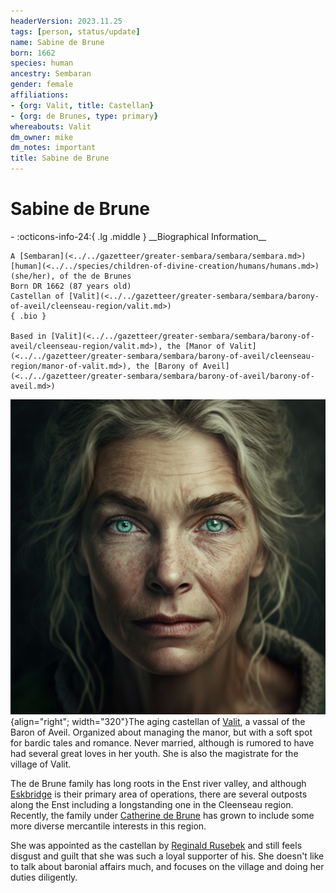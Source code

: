 ```yaml
---
headerVersion: 2023.11.25
tags: [person, status/update]
name: Sabine de Brune
born: 1662
species: human
ancestry: Sembaran
gender: female
affiliations:
- {org: Valit, title: Castellan}
- {org: de Brunes, type: primary}
whereabouts: Valit
dm_owner: mike
dm_notes: important
title: Sabine de Brune
---
```

# Sabine de Brune
<div class="grid cards ext-narrow-margin ext-one-column" markdown>
- :octicons-info-24:{ .lg .middle } __Biographical Information__

    A [Sembaran](<../../gazetteer/greater-sembara/sembara/sembara.md>) [human](<../../species/children-of-divine-creation/humans/humans.md>) (she/her), of the de Brunes  
    Born DR 1662 (87 years old)  
    Castellan of [Valit](<../../gazetteer/greater-sembara/sembara/barony-of-aveil/cleenseau-region/valit.md>)  
    { .bio }

    Based in [Valit](<../../gazetteer/greater-sembara/sembara/barony-of-aveil/cleenseau-region/valit.md>), the [Manor of Valit](<../../gazetteer/greater-sembara/sembara/barony-of-aveil/cleenseau-region/manor-of-valit.md>), the [Barony of Aveil](<../../gazetteer/greater-sembara/sembara/barony-of-aveil/barony-of-aveil.md>)
</div>


![Sabine de Brune Valit](../../assets/sabine-de-brune-valit.png){align="right"; width="320"}The aging castellan of [Valit](<../../gazetteer/greater-sembara/sembara/barony-of-aveil/cleenseau-region/valit.md>), a vassal of the Baron of Aveil. Organized about managing the manor, but with a soft spot for bardic tales and romance. Never married, although is rumored to have had several great loves in her youth. She is also the magistrate for the village of Valit.

The de Brune family has long roots in the Enst river valley, and although [Eskbridge](<../../gazetteer/greater-sembara/sembara/heartlands/eskbridge.md>) is their primary area of operations, there are several outposts along the Enst including a longstanding one in the Cleenseau region. Recently, the family under [Catherine de Brune](<./catherine-de-brune.md>) has grown to include some more diverse mercantile interests in this region.

She was appointed as the castellan by [Reginald Rusebek](<./reginald-rusebek.md>) and still feels disgust and guilt that she was such a loyal supporter of his. She doesn't like to talk about baronial affairs much, and focuses on the village and doing her duties diligently. 